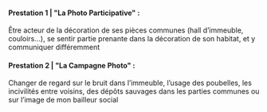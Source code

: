 #### Prestation 1 | **"La Photo Participative"** :
Être acteur de la décoration de ses pièces communes (hall d’immeuble, couloirs…), se sentir partie prenante dans la décoration de son habitat, et y communiquer différemment

#### Prestation 2 | **"La Campagne Photo"** :
Changer de regard sur le bruit dans l’immeuble, l’usage des poubelles, les incivilités entre voisins, des dépôts sauvages dans les parties communes ou sur l’image de mon bailleur social
